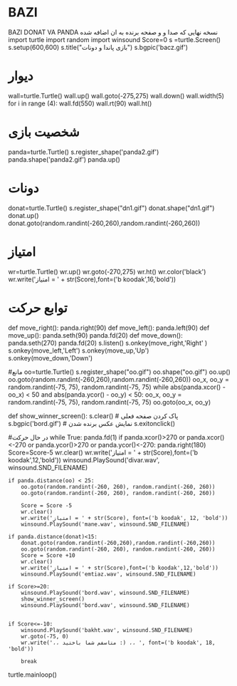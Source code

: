 # BAZI
BAZI DONAT VA PANDA
نسخه نهایی که صدا و و صفحه برنده به ان اضافه شده
import turtle
import random
import winsound
Score=0
s =turtle.Screen()
s.setup(600,600)
s.title("بازی پاندا و دونات")
s.bgpic('bacz.gif')
 # دیوار
wall=turtle.Turtle()
wall.up()
wall.goto(-275,275)
wall.down()
wall.width(5)
for i in range (4):
    wall.fd(550)
    wall.rt(90)
wall.ht()

# شخصیت بازی
panda=turtle.Turtle()
s.register_shape('panda2.gif')
panda.shape('panda2.gif')
panda.up()
# دونات
donat=turtle.Turtle()
s.register_shape("dn1.gif")
donat.shape("dn1.gif")
donat.up()
donat.goto(random.randint(-260,260),random.randint(-260,260))
# امتیاز
wr=turtle.Turtle()
wr.up()
wr.goto(-270,275)
wr.ht()
wr.color('black')
wr.write('امتیاز = ' + str(Score),font=('b koodak',16,'bold'))



# توابع حرکت
def move_right():
    panda.right(90)
def move_left():
     panda.left(90)
def move_up():
    panda.seth(90)
    panda.fd(20)
def move_down():
    panda.seth(270)
    panda.fd(20)
s.listen()
s.onkey(move_right,'Right' )
s.onkey(move_left,'Left')
s.onkey(move_up,'Up')
s.onkey(move_down,'Down')

#مانع
oo=turtle.Turtle()
s.register_shape("oo.gif")
oo.shape("oo.gif")
oo.up()
oo.goto(random.randint(-260,260),random.randint(-260,260))
oo_x, oo_y = random.randint(-75, 75), random.randint(-75, 75)
while abs(panda.xcor() - oo_x) < 50 and abs(panda.ycor() - oo_y) < 50:
    oo_x, oo_y = random.randint(-75, 75), random.randint(-75, 75)
oo.goto(oo_x, oo_y)

def show_winner_screen():
    s.clear()  # پاک کردن صفحه فعلی
    s.bgpic('bord.gif')  # نمایش عکس برنده شدن
    s.exitonclick()


#در حال حرکت
while True:
    panda.fd(1)
    if panda.xcor()>270 or panda.xcor()<-270 or panda.ycor()>270 or panda.ycor()<-270:
        panda.right(180)
        Score=Score-5
        wr.clear()
        wr.write('امتیاز = ' + str(Score),font=('b koodak',12,'bold'))
        winsound.PlaySound('divar.wav', winsound.SND_FILENAME)






    if panda.distance(oo) < 25:
        oo.goto(random.randint(-260, 260), random.randint(-260, 260))
        oo.goto(random.randint(-260, 260), random.randint(-260, 260))

        Score = Score -5
        wr.clear()
        wr.write('امتیاز = ' + str(Score), font=('b koodak', 12, 'bold'))
        winsound.PlaySound('mane.wav', winsound.SND_FILENAME)

    if panda.distance(donat)<15:
        donat.goto(random.randint(-260,260),random.randint(-260,260))
        oo.goto(random.randint(-260, 260), random.randint(-260, 260))
        Score = Score +10
        wr.clear()
        wr.write('امتیاز = ' + str(Score),font=('b koodak',12,'bold'))
        winsound.PlaySound('emtiaz.wav', winsound.SND_FILENAME)

    if Score>=20:
        winsound.PlaySound('bord.wav', winsound.SND_FILENAME)
        show_winner_screen()
        winsound.PlaySound('bord.wav', winsound.SND_FILENAME)


    if Score<=-10:
        winsound.PlaySound('bakht.wav', winsound.SND_FILENAME)
        wr.goto(-75, 0)
        wr.write('،، متاسفم شما باختید :) ،، ', font=('b koodak', 18, 'bold'))

        break

turtle.mainloop()
